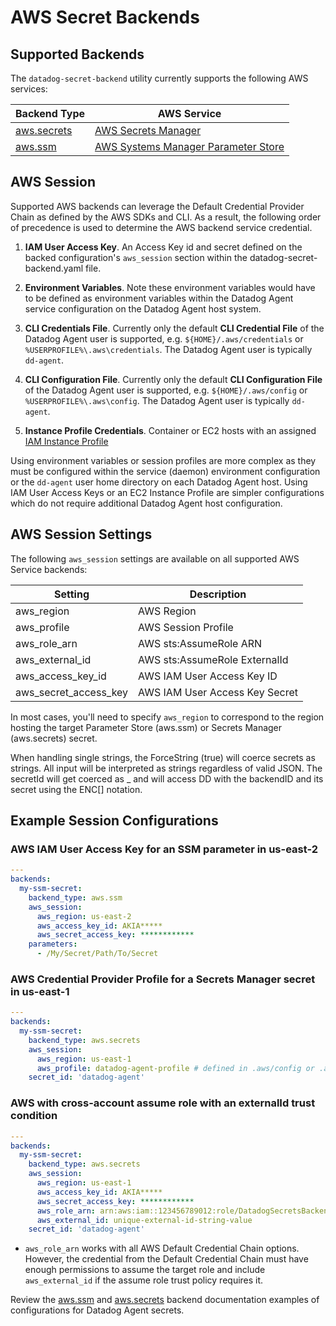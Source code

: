 # AWS Secret Backends

## Supported Backends

The `datadog-secret-backend` utility currently supports the following AWS services:

| Backend Type | AWS Service |
| --- | --- |
| [aws.secrets](secrets.md) | [AWS Secrets Manager](https://docs.aws.amazon.com/secretsmanager/latest/userguide/intro.html) |
| [aws.ssm](ssm.md) | [AWS Systems Manager Parameter Store](https://docs.aws.amazon.com/systems-manager/latest/userguide/systems-manager-parameter-store.html) |


## AWS Session

Supported AWS backends can leverage the Default Credential Provider Chain as defined by the AWS SDKs and CLI. As a result, the following order of precedence is used to determine the AWS backend service credential.

1. **IAM User Access Key**. An Access Key id and secret defined on the backed configuration's `aws_session` section within the datadog-secret-backend.yaml file.

2. **Environment Variables**. Note these environment variables would have to be defined as environment variables within the Datadog Agent service configuration on the Datadog Agent host system.

3. **CLI Credentials File**. Currently only the default **CLI Credential File** of the Datadog Agent user is supported, e.g. `${HOME}/.aws/credentials` or `%USERPROFILE%\.aws\credentials`. The Datadog Agent user is typically `dd-agent`.

4. **CLI Configuration File**. Currently only the default **CLI Configuration File** of the Datadog Agent user is supported, e.g. `${HOME}/.aws/config` or `%USERPROFILE%\.aws\config`. The Datadog Agent user is typically `dd-agent`.

5. **Instance Profile Credentials**. Container or EC2 hosts with an assigned [IAM Instance Profile](https://docs.aws.amazon.com/IAM/latest/UserGuide/id_roles_use_switch-role-ec2.html)

Using environment variables or session profiles are more complex as they must be configured within the service (daemon) environment configuration or the `dd-agent` user home directory on each Datadog Agent host. Using IAM User Access Keys or an EC2 Instance Profile are simpler configurations which do not require additional Datadog Agent host configuration.

## AWS Session Settings

The following `aws_session` settings are available on all supported AWS Service backends:

| Setting | Description |
| --- | --- |
| aws_region | AWS Region |
| aws_profile | AWS Session Profile |
| aws_role_arn | AWS sts:AssumeRole ARN |
| aws_external_id | AWS sts:AssumeRole ExternalId |
| aws_access_key_id | AWS IAM User Access Key ID |
| aws_secret_access_key | AWS IAM User Access Key Secret |

In most cases, you'll need to specify `aws_region` to correspond to the region hosting the target Parameter Store (aws.ssm) or Secrets Manager (aws.secrets) secret.

When handling single strings, the ForceString (true) will coerce secrets as strings. All input will be interpreted as strings regardless of valid JSON. The secretId will get coerced as _ and will access DD with the backendID and its secret using the ENC[] notation.


## Example Session Configurations

### AWS IAM User Access Key for an SSM parameter in us-east-2
```yaml
---
backends:
  my-ssm-secret:
    backend_type: aws.ssm
    aws_session:
      aws_region: us-east-2
      aws_access_key_id: AKIA*****
      aws_secret_access_key: ************
    parameters: 
      - /My/Secret/Path/To/Secret
```

### AWS Credential Provider Profile for a Secrets Manager secret in us-east-1
```yaml
---
backends:
  my-ssm-secret:
    backend_type: aws.secrets
    aws_session:
      aws_region: us-east-1
      aws_profile: datadog-agent-profile # defined in .aws/config or .aws/credentials
    secret_id: 'datadog-agent'
```

### AWS with cross-account assume role with an externalId trust condition
```yaml
---
backends:
  my-ssm-secret:
    backend_type: aws.secrets
    aws_session:
      aws_region: us-east-1
      aws_access_key_id: AKIA*****
      aws_secret_access_key: ************
      aws_role_arn: arn:aws:iam::123456789012:role/DatadogSecretsBackend
      aws_external_id: unique-external-id-string-value
    secret_id: 'datadog-agent'
```

* `aws_role_arn` works with all AWS Default Credential Chain options. However, the credential from the Default Credential Chain must have enough permissions to assume the target role and include `aws_external_id` if the assume role trust policy requires it.

Review the [aws.ssm](ssm.md) and [aws.secrets](secrets.md) backend documentation examples of configurations for Datadog Agent secrets.
